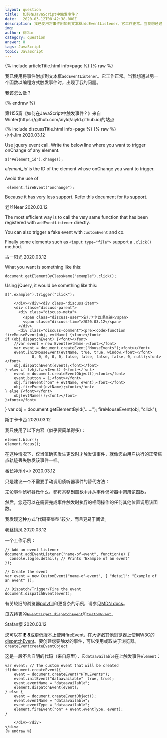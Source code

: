 ```yaml
---
layout: question
title:  如何在JavaScript中触发事件？
date:   2020-03-12T08:42:38.000Z
description: 我已使用将事件附加到文本框addEventListener。它工作正常。当我想通过另一个函数以编程方式触发事件时，出现了我的问题。我该怎么做？...
img: 
author: 梅Jim
category: question
answer: 8
tags: JavaScript
topic: JavaScript
---
```

<div class="article-root">
  <div class="article">
    {% include articleTitle.html info=page %}
    {% raw %}
    <div class="article-content"><p><font style="vertical-align: inherit;"><font style="vertical-align: inherit;">我已使用将事件附加到文本框</font></font><code>addEventListener</code><font style="vertical-align: inherit;"><font style="vertical-align: inherit;">。</font><font style="vertical-align: inherit;">它工作正常。</font><font style="vertical-align: inherit;">当我想通过另一个函数以编程方式触发事件时，出现了我的问题。</font></font></p>

<p><font style="vertical-align: inherit;"><font style="vertical-align: inherit;">我该怎么做？</font></font></p></div>
    {% endraw %}
  </div>
  <p class="winter_mark">第1155篇《如何在JavaScript中触发事件？》来自Winter(https://github.com/aiyld/aiyld.github.io)的站点</p>
  <div class="discuss-wrapper">
    {% include discussTitle.html info=page %}
    {% raw %}
    <div class="discuss-list">
    <div class="discuss-item">
        <div class="discuss-parent">
          <div class="discuss-meta">
            <span class="discuss-user">小小Jim</span>
            <span class="discuss-time">2020.03.12</span>
          </div>
          <div class="discuss-comment"><p>Use jquery event call.
Write the below line where you want to trigger onChange of any element.</p>

<pre><code>$("#element_id").change();
</code></pre>

<p><em>element_id</em> is the ID of the element whose onChange you want to trigger.</p>

<p>Avoid the use of</p>

<pre><code> element.fireEvent("onchange");
</code></pre>

<p>Because it has very less support. Refer this document for its <a href="https://developer.mozilla.org/en-US/docs/Web/API/EventTarget/fireEvent" rel="nofollow noreferrer">support</a>.</p></div>
        </div></div><div class="discuss-item">
        <div class="discuss-parent">
          <div class="discuss-meta">
            <span class="discuss-user">老丝Near</span>
            <span class="discuss-time">2020.03.12</span>
          </div>
          <div class="discuss-comment"><p>The most efficient way is to call the very same function that has been registered with <code>addEventListener</code> directly.</p>

<p>You can also trigger a fake event with <code>CustomEvent</code> and co.</p>

<p>Finally some elements such as <code>&lt;input type="file"&gt;</code> support a <code>.click()</code> method.</p></div>
        </div></div><div class="discuss-item">
        <div class="discuss-parent">
          <div class="discuss-meta">
            <span class="discuss-user">古一阳光</span>
            <span class="discuss-time">2020.03.12</span>
          </div>
          <div class="discuss-comment"><p>What you want is something like this:</p>

<pre><code>document.getElementByClassName("example").click();
</code></pre>

<p>Using jQuery, it would be something like this:</p>

<pre><code>$(".example").trigger("click");
</code></pre></div>
        </div></div><div class="discuss-item">
        <div class="discuss-parent">
          <div class="discuss-meta">
            <span class="discuss-user">宝儿卡卡西理查德</span>
            <span class="discuss-time">2020.03.12</span>
          </div>
          <div class="discuss-comment"><pre><code>function fireMouseEvent(obj, evtName) {<font></font>
    if (obj.dispatchEvent) {<font></font>
        //var event = new Event(evtName);<font></font>
        var event = document.createEvent("MouseEvents");<font></font>
        event.initMouseEvent(evtName, true, true, window,<font></font>
                0, 0, 0, 0, 0, false, false, false, false, 0, null);<font></font>
        obj.dispatchEvent(event);<font></font>
    } else if (obj.fireEvent) {<font></font>
        event = document.createEventObject();<font></font>
        event.button = 1;<font></font>
        obj.fireEvent("on" + evtName, event);<font></font>
        obj.fireEvent(evtName);<font></font>
    } else {<font></font>
        obj[evtName]();<font></font>
    }<font></font>
}<font></font>
<font></font>
var obj = document.getElementById("......");<font></font>
fireMouseEvent(obj, "click");<font></font>
</code></pre></div>
        </div></div><div class="discuss-item">
        <div class="discuss-parent">
          <div class="discuss-meta">
            <span class="discuss-user">斯丁卡卡西</span>
            <span class="discuss-time">2020.03.12</span>
          </div>
          <div class="discuss-comment"><p><font style="vertical-align: inherit;"><font style="vertical-align: inherit;">我只使用了以下内容（似乎要简单得多）：</font></font></p>

<pre><code>element.blur();<font></font>
element.focus();<font></font>
</code></pre>

<p><font style="vertical-align: inherit;"><font style="vertical-align: inherit;">在这种情况下，仅当值确实发生更改时才触发该事件，就像您由用户执行的正常焦点轨迹丢失触发该事件一样。</font></font></p></div>
        </div></div><div class="discuss-item">
        <div class="discuss-parent">
          <div class="discuss-meta">
            <span class="discuss-user">番长神乐小小</span>
            <span class="discuss-time">2020.03.12</span>
          </div>
          <div class="discuss-comment"><p><font style="vertical-align: inherit;"><font style="vertical-align: inherit;">只是建议一个不需要手动调用侦听器事件的替代方法：</font></font></p>

<p><font style="vertical-align: inherit;"><font style="vertical-align: inherit;">无论事件侦听器做什么，都将其移到函数中并从事件侦听器中调用该函数。</font></font></p>

<p><font style="vertical-align: inherit;"><font style="vertical-align: inherit;">然后，您还可以在需要完成事件触发时执行的相同操作的任何其他位置调用该函数。</font></font></p>

<p><font style="vertical-align: inherit;"><font style="vertical-align: inherit;">我发现这种方式“代码密集型”较少，而且更易于阅读。</font></font></p></div>
        </div></div><div class="discuss-item">
        <div class="discuss-parent">
          <div class="discuss-meta">
            <span class="discuss-user">老丝镜风</span>
            <span class="discuss-time">2020.03.12</span>
          </div>
          <div class="discuss-comment"><p><font style="vertical-align: inherit;"><font style="vertical-align: inherit;">一个工作示例：</font></font></p>

<pre><code>// Add an event listener<font></font>
document.addEventListener("name-of-event", function(e) {<font></font>
  console.log(e.detail); // Prints "Example of an event"<font></font>
});<font></font>
<font></font>
// Create the event<font></font>
var event = new CustomEvent("name-of-event", { "detail": "Example of an event" });<font></font>
<font></font>
// Dispatch/Trigger/Fire the event<font></font>
document.dispatchEvent(event);<font></font>
</code></pre>

<p><font style="vertical-align: inherit;"><font style="vertical-align: inherit;">有关较旧的浏览器</font></font><a href="https://developer.mozilla.org/en-US/docs/Web/API/CustomEvent/CustomEvent#Polyfill"><font style="vertical-align: inherit;"><font style="vertical-align: inherit;">polyfill</font></font></a><font style="vertical-align: inherit;"><font style="vertical-align: inherit;">和更复杂的示例，请参见</font></font><a href="https://developer.mozilla.org/en-US/docs/Web/API/CustomEvent"><font style="vertical-align: inherit;"><font style="vertical-align: inherit;">MDN docs</font></font></a><font style="vertical-align: inherit;"><font style="vertical-align: inherit;">。</font></font></p>

<p><font style="vertical-align: inherit;"><font style="vertical-align: inherit;">见支持表的</font></font><a href="http://caniuse.com/#feat=dispatchevent"><code>EventTarget.dispatchEvent</code></a><font style="vertical-align: inherit;"><font style="vertical-align: inherit;">和</font></font><a href="http://caniuse.com/#feat=customevent"><code>CustomEvent</code></a><font style="vertical-align: inherit;"><font style="vertical-align: inherit;">。</font></font></p></div>
        </div></div><div class="discuss-item">
        <div class="discuss-parent">
          <div class="discuss-meta">
            <span class="discuss-user">Stafan樱</span>
            <span class="discuss-time">2020.03.12</span>
          </div>
          <div class="discuss-comment"><p><font style="vertical-align: inherit;"><font style="vertical-align: inherit;">您可以</font><font style="vertical-align: inherit;">在</font><strong><font style="vertical-align: inherit;">IE 8</font></strong><font style="vertical-align: inherit;">或更低版本</font><font style="vertical-align: inherit;">上</font><font style="vertical-align: inherit;">使用</font></font><a href="http://msdn.microsoft.com/en-us/library/ms536423%28VS.85%29.aspx" rel="noreferrer"><font style="vertical-align: inherit;"><font style="vertical-align: inherit;">fireEvent</font></font></a><font style="vertical-align: inherit;"><font style="vertical-align: inherit;">，</font><font style="vertical-align: inherit;">在</font><em><font style="vertical-align: inherit;">大多数</font></em><font style="vertical-align: inherit;">其他浏览器</font><font style="vertical-align: inherit;">上使用</font><font style="vertical-align: inherit;">W3C的</font><a href="https://developer.mozilla.org/en/DOM/element.dispatchEvent" rel="noreferrer"><font style="vertical-align: inherit;">dispatchEvent</font></a><font style="vertical-align: inherit;">。</font><font style="vertical-align: inherit;">要创建您要触发的事件，可以使用</font><font style="vertical-align: inherit;">或</font><font style="vertical-align: inherit;">取决于浏览器。</font></font><strong><font style="vertical-align: inherit;"></font></strong><font style="vertical-align: inherit;"></font><a href="https://developer.mozilla.org/en/DOM/element.dispatchEvent" rel="noreferrer"><font style="vertical-align: inherit;"></font></a><font style="vertical-align: inherit;"></font><em><font style="vertical-align: inherit;"></font></em><font style="vertical-align: inherit;"></font><code>createEvent</code><font style="vertical-align: inherit;"></font><code>createEventObject</code><font style="vertical-align: inherit;"></font></p>

<p><font style="vertical-align: inherit;"><font style="vertical-align: inherit;">这是一段不言自明的代码（来自原型），它</font></font><code>dataavailable</code><font style="vertical-align: inherit;"><font style="vertical-align: inherit;">在上</font><font style="vertical-align: inherit;">触发事件</font></font><code>element</code><font style="vertical-align: inherit;"><font style="vertical-align: inherit;">：</font></font></p>

<pre><code>var event; // The custom event that will be created<font></font>
if(document.createEvent){<font></font>
    event = document.createEvent("HTMLEvents");<font></font>
    event.initEvent("dataavailable", true, true);<font></font>
    event.eventName = "dataavailable";<font></font>
    element.dispatchEvent(event);<font></font>
} else {<font></font>
    event = document.createEventObject();<font></font>
    event.eventName = "dataavailable";<font></font>
    event.eventType = "dataavailable";<font></font>
    element.fireEvent("on" + event.eventType, event);<font></font>
}<font></font>
</code></pre></div>
        </div></div>
    </div>
    {% endraw %}
  </div>
<div>
